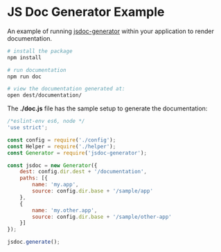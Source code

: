 # JS Doc Generator Example

An example of running [jsdoc-generator](https://github.com/mitzerh/node-jsdoc-generator) within your application to render documentation.

```bash
# install the package
npm install

# run documentation
npm run doc

# view the documentation generated at:
open dest/documentation/
```


The **./doc.js** file has the sample setup to generate the documentation:

```js
/*eslint-env es6, node */
'use strict';

const config = require('./config');
const Helper = require('./helper');
const Generator = require('jsdoc-generator');

const jsdoc = new Generator({
    dest: config.dir.dest + '/documentation',
    paths: [{
        name: 'my.app',
        source: config.dir.base + '/sample/app'
    },
    {
        name: 'my.other.app',
        source: config.dir.base + '/sample/other-app'
    }]
});

jsdoc.generate();
```
